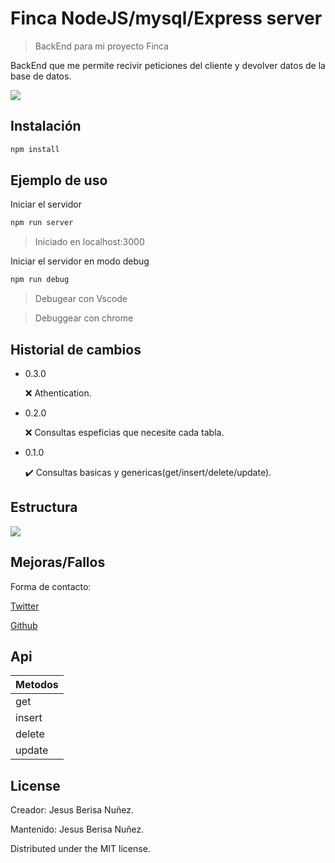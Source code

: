 # Finca NodeJS/mysql/Express server
> BackEnd para mi proyecto Finca


BackEnd que me permite recivir peticiones del cliente y devolver datos de la base de datos.

![](header.png)

## Instalación


```sh
npm install
```

## Ejemplo de uso

Iniciar el servidor
```sh
npm run server
```
> Iniciado en localhost:3000

Iniciar el servidor en modo debug
```sh
npm run debug
```

>Debugear con Vscode

>Debuggear con chrome

## Historial de cambios

* 0.3.0

    ❌ Athentication.
* 0.2.0

    ❌ Consultas espeficias que necesite cada tabla.
* 0.1.0
    
    ✔️ Consultas basicas y genericas(get/insert/delete/update).


## Estructura


![](https://raw.githubusercontent.com/llius123/NodeJS_Server_Mysql/master/estructura_database.png)

## Mejoras/Fallos

Forma de contacto:

[Twitter](https://twitter.com/jesus_llius)

[Github](https://github.com/llius123/NodeJS_Server_Mysql)

## Api

| Metodos  |
| ------------- |
| get  |
| insert  |
| delete  |
| update  |

## License

Creador: Jesus Berisa Nuñez.

Mantenido: Jesus Berisa Nuñez.

Distributed under the MIT license.
